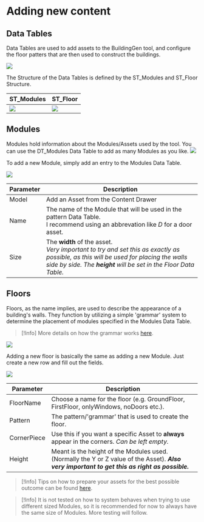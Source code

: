 # Adding new content

## Data Tables

Data Tables are used to add assets to the BuildingGen tool, and configure the floor patters that are then used to construct the buildings.

![](/images/DT-Struct-Overview.png)

The Structure of the Data Tables is defined by the ST_Modules and ST_Floor Structure.

|ST_Modules|ST_Floor|
|---|:---|
|![](/images/ST-Meshes.png)|![](/images/ST-Meshes.png)|



## Modules

 Modules hold information about the Modules/Assets used by the tool. You can use the DT_Modules Data Table to add as many Modules as you like.
![](/images/DT-Modules.png)

To add a new Module, simply add an entry to the Modules Data Table.

![](/images/DT-AddModule.png)


|Parameter|Description|
|---|---|
|Model| Add an Asset from the Content Drawer|
|Name| The name of the Module that will be used in the pattern Data Table. <br>I recommend using an abbrevation like *D* for a door asset.|
|Size| The **width** of the asset.<br>*Very important to try and set this as exactly as possible, as this will be used for placing the walls side by side. The **height** will be set in the Floor Data Table.*|

## Floors


Floors, as the name implies, are used to describe the appearance of a building's walls. They function by utilizing a simple 'grammar' system to determine the placement of modules specified in the Modules Data Table. 

> [!Info]
>More details on how the grammar works [here](./how-it-works.md).

![](/images/DT-FloorPatterns.png)

Adding a new floor is basically the same as adding a new Module. Just create a new row and fill out the fields.

![](/images/DT-AddPattern.png)

|Parameter|Description|
|---|---|
|FloorName| Choose a name for the floor (e.g. GroundFloor, FirstFloor, onlyWindows, noDoors etc.).|
|Pattern| The pattern/'grammar' that is used to create the floor.|
|CornerPiece| Use this if you want a specific Asset to **always** appear in the corners. *Can be left empty.*|
|Height| Meant is the height of the Modules used. (Normally the Y or Z value of the Asset). ***Also very important to get this as right as possible.***|

> [!Info]
> Tips on how to prepare your assets for the best possible outcome can be found [here](./asset-prepare.md).

> [!Info]
> It is not tested on how to system behaves when trying to use different sized Modules, so it is recommended for now to always have the same size of Modules. More testing will follow.